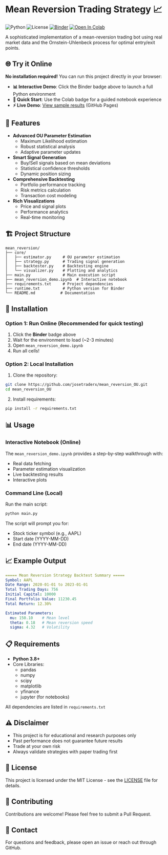 # Mean Reversion Trading Strategy 📈
![Python](https://img.shields.io/badge/Python-3.8+-blue.svg)
![License](https://img.shields.io/badge/license-MIT-green.svg)
[![Binder](https://mybinder.org/badge_logo.svg)](https://mybinder.org/v2/gh/josetraderx/mean_reversion_OU/main)
[![Open In Colab](https://colab.research.google.com/assets/colab-badge.svg)](https://colab.research.google.com/github/josetraderx/mean_reversion_OU/blob/main/mean_reversion_demo.ipynb)

A sophisticated implementation of a mean-reversion trading bot using real market data and the Ornstein-Uhlenbeck process for optimal entry/exit points.

## 🌐 Try it Online
**No installation required!** You can run this project directly in your browser:

- **📊 Interactive Demo**: Click the Binder badge above to launch a full Python environment
- **🚀 Quick Start**: Use the Colab badge for a guided notebook experience
- **⚡ Live Demo**: [View sample results](https://josetraderx.github.io/mean_reversion_OU/) (GitHub Pages)

## 🚀 Features
- **Advanced OU Parameter Estimation**
  - Maximum Likelihood estimation
  - Robust statistical analysis
  - Adaptive parameter updates
- **Smart Signal Generation**
  - Buy/Sell signals based on mean deviations
  - Statistical confidence thresholds
  - Dynamic position sizing
- **Comprehensive Backtesting**
  - Portfolio performance tracking
  - Risk metrics calculation
  - Transaction cost modeling
- **Rich Visualizations**
  - Price and signal plots
  - Performance analytics
  - Real-time monitoring

## 🏗️ Project Structure
```plaintext
mean_reversion/
├── core/
│   ├── estimator.py     # OU parameter estimation
│   ├── strategy.py      # Trading signal generation
│   ├── backtester.py    # Backtesting engine
│   └── visualizer.py    # Plotting and analytics
├── main.py              # Main execution script
├── mean_reversion_demo.ipynb  # Interactive notebook
├── requirements.txt     # Project dependencies
├── runtime.txt          # Python version for Binder
└── README.md           # Documentation
```

## 🔧 Installation

### Option 1: Run Online (Recommended for quick testing)
1. Click the **Binder** badge above
2. Wait for the environment to load (~2-3 minutes)
3. Open `mean_reversion_demo.ipynb`
4. Run all cells!

### Option 2: Local Installation
1. Clone the repository:
```bash
git clone https://github.com/josetraderx/mean_reversion_OU.git
cd mean_reversion_OU
```
2. Install requirements:
```bash
pip install -r requirements.txt
```

## 📊 Usage

### Interactive Notebook (Online)
The `mean_reversion_demo.ipynb` provides a step-by-step walkthrough with:
- Real data fetching
- Parameter estimation visualization
- Live backtesting results
- Interactive plots

### Command Line (Local)
Run the main script:
```bash
python main.py
```
The script will prompt you for:
- Stock ticker symbol (e.g., AAPL)
- Start date (YYYY-MM-DD)
- End date (YYYY-MM-DD)

## 📈 Example Output
```yaml
===== Mean Reversion Strategy Backtest Summary =====
Symbol: AAPL
Date Range: 2020-01-01 to 2023-01-01
Total Trading Days: 756
Initial Capital: 10000
Final Portfolio Value: 11230.45
Total Return: 12.30%

Estimated Parameters:
  mu: 150.10    # Mean level
  theta: 0.18   # Mean reversion speed
  sigma: 4.32   # Volatility
```

## 📋 Requirements
- **Python 3.8+**
- Core Libraries:
  - pandas
  - numpy
  - scipy
  - matplotlib
  - yfinance
  - jupyter (for notebooks)

All dependencies are listed in `requirements.txt`

## ⚠️ Disclaimer
- This project is for educational and research purposes only
- Past performance does not guarantee future results
- Trade at your own risk
- Always validate strategies with paper trading first

## 📜 License
This project is licensed under the MIT License - see the [LICENSE](LICENSE) file for details.

## 🤝 Contributing
Contributions are welcome! Please feel free to submit a Pull Request.

## 📧 Contact
For questions and feedback, please open an issue or reach out through GitHub.
